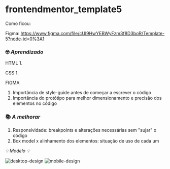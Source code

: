 # frontendmentor_template5
 
Como ficou:


Figma: https://www.figma.com/file/cUl9HwYEBWyFzm3f8D3boR/Template-5?node-id=0%3A1

 ### 🤓 _**Aprendizado**_ 
 HTML
  1. 
 
 CSS
  1. 
  
  FIGMA
  1. Importância de style-guide antes de começar a escrever o código
  2. Importância do protótipo para melhor dimensionamento e precisão dos elementos no código

  ### 📚 _**A melhorar**_ 
  1. Responsividade: breakpoints e alterações necessárias sem "sujar" o código
  2. Box model x alinhamento dos elementos: situação de uso de cada um
 
 
_💡 Modelo 💡_ 

![desktop-design](https://user-images.githubusercontent.com/81563039/156017217-df4704cd-c569-41c5-a196-ea1b54e27118.png)
![mobile-design](https://user-images.githubusercontent.com/81563039/156017231-61daaac6-a00b-44b3-a3a8-6d55c25ec875.png)

